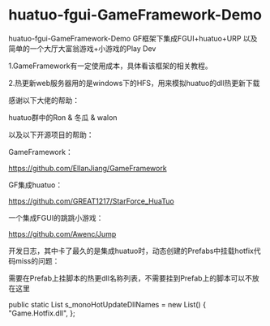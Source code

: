 # huatuo-fgui-GameFramework-Demo
huatuo-fgui-GameFramework-Demo
GF框架下集成FGUI+huatuo+URP
以及简单的一个大厅大富翁游戏+小游戏的Play Dev

1.GameFramework有一定使用成本，具体看该框架的相关教程。

2.热更新web服务器用的是windows下的HFS，用来模拟huatuo的dll热更新下载

感谢以下大佬的帮助：

huatuo群中的Ron & 冬瓜 & walon

以及以下开源项目的帮助：

GameFramework：

https://github.com/EllanJiang/GameFramework

GF集成huatuo：

https://github.com/GREAT1217/StarForce_HuaTuo

一个集成FGUI的跳跳小游戏：

https://github.com/Awenc/Jump

开发日志，其中卡了最久的是集成huatuo时，动态创建的Prefabs中挂载hotfix代码miss的问题：

需要在Prefab上挂脚本的热更dll名称列表，不需要挂到Prefab上的脚本可以不放在这里

public static List<string> s_monoHotUpdateDllNames = new List<string>()
{
    "Game.Hotfix.dll",
};
